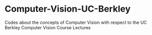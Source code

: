# Computer-Vision-UC-Berkley
Codes about the concepts of Computer Vision with respect to the UC Berkley Computer Vision Course Lectures
